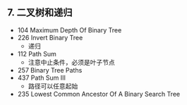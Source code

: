 ## 7. 二叉树和递归

- 104 Maximum Depth Of Binary Tree
- 226 Invert Binary Tree
  - 递归
- 112 Path Sum
  - 注意中止条件，必须是叶子节点
- 257 Binary Tree Paths
- 437 Path Sum III
  - 路径可以任意起始
- 235 Lowest Common Ancestor Of A Binary Search Tree
